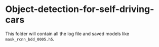 # Object-detection-for-self-driving-cars
This folder will contain all the log file and saved models like `mask_rcnn_bdd_0005.h5`.